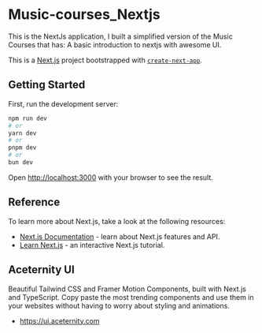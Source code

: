 # Music-courses_Nextjs
This is the NextJs application, I built a simplified version of the Music Courses that has: A basic introduction to nextjs with awesome UI.

This is a [Next.js](https://nextjs.org/) project bootstrapped with [`create-next-app`](https://github.com/vercel/next.js/tree/canary/packages/create-next-app).

## Getting Started

First, run the development server:

```bash
npm run dev
# or
yarn dev
# or
pnpm dev
# or
bun dev
```

Open [http://localhost:3000](http://localhost:3000) with your browser to see the result.

## Reference
To learn more about Next.js, take a look at the following resources:
 
- [Next.js Documentation](https://nextjs.org/docs) - learn about Next.js features and API.
- [Learn Next.js](https://nextjs.org/learn) - an interactive Next.js tutorial.

## Aceternity UI
Beautiful Tailwind CSS and Framer Motion Components, built with Next.js and TypeScript.
Copy paste the most trending components and use them in your websites without having to worry about styling and animations.
- https://ui.aceternity.com


